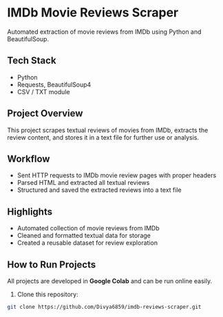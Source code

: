 # IMDb Movie Reviews Scraper

Automated extraction of movie reviews from IMDb using Python and BeautifulSoup.

## Tech Stack
- Python
- Requests, BeautifulSoup4
- CSV / TXT module

## Project Overview
This project scrapes textual reviews of movies from IMDb, extracts the review content, and stores it in a text file for further use or analysis.

## Workflow
- Sent HTTP requests to IMDb movie review pages with proper headers
- Parsed HTML and extracted all textual reviews
- Structured and saved the extracted reviews into a text file

## Highlights
- Automated collection of movie reviews from IMDb
- Cleaned and formatted textual data for storage
- Created a reusable dataset for review exploration


## How to Run Projects

All projects are developed in **Google Colab** and can be run online easily.

1. Clone this repository:  
```bash
git clone https://github.com/Divya6859/imdb-reviews-scraper.git
```

